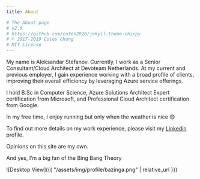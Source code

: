 ```yaml
---
title: About

# The About page
# v2.0
# https://github.com/cotes2020/jekyll-theme-chirpy
# © 2017-2019 Cotes Chung
# MIT License
---
```


My name is Aleksandar Stefanov. Currently, I work as a Senior Consultant/Cloud Architect at Devoteam Netherlands. At my current and previous employer, I gain experience working with a broad profile of clients, improving their overall efficiency by leveraging Azure service offerings. 

I hold B.Sc in Computer Science, Azure Solutions Architect Expert certification from Microsoft, and Professional Cloud Architect certification from Google.

In my free time, I enjoy running but only when the weather is nice 😊

To find out more details on my work experience, please visit my [Linkedin](https://www.linkedin.com/in/aleksandarstefanov/) profile.

Opinions on this site are my own.

And yes, I’m a big fan of the Bing Bang Theory

![Desktop View]({{ "/assets/img/profile/bazinga.png" | relative_url }})


